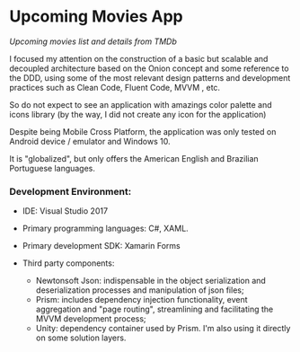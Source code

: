 # Upcoming Movies App
*Upcoming movies list and details from TMDb*

I focused my attention on the construction of a basic but scalable and decoupled architecture based on the Onion concept and some reference to the DDD, using some of the most relevant design patterns and development practices such as Clean Code, Fluent Code, MVVM , etc.

So do not expect to see an application with amazings color palette and icons library (by the way, I did not create any icon for the application)

Despite being Mobile Cross Platform, the application was only tested on Android device / emulator and Windows 10.

It is "globalized", but only offers the American English and Brazilian Portuguese languages.

### Development Environment:

- IDE: Visual Studio 2017

- Primary programming languages: C#, XAML.

- Primary development SDK: Xamarin Forms

- Third party components:

  - Newtonsoft Json: indispensable in the object serialization and deserialization processes and manipulation of json files;
  - Prism: includes dependency injection functionality, event aggregation and "page routing", streamlining and facilitating the MVVM    development process;
  - Unity: dependency container used by Prism. I'm also using it directly on some solution layers.
